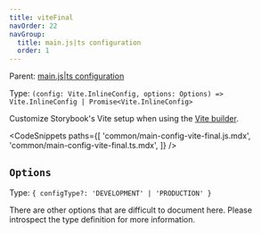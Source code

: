```yaml
---
title: viteFinal
navOrder: 22
navGroup:
  title: main.js|ts configuration
  order: 1
---
```


Parent: [main.js|ts configuration](./main-config.md)

Type: `(config: Vite.InlineConfig, options: Options) => Vite.InlineConfig | Promise<Vite.InlineConfig>`

Customize Storybook's Vite setup when using the [Vite builder](../09-builders/vite.md).

<!-- prettier-ignore-start -->

<CodeSnippets
  paths={[
    'common/main-config-vite-final.js.mdx',
    'common/main-config-vite-final.ts.mdx',
  ]}
/>

<!-- prettier-ignore-end -->

## `Options`

Type: `{ configType?: 'DEVELOPMENT' | 'PRODUCTION' }`

There are other options that are difficult to document here. Please introspect the type definition for more information.
